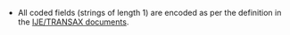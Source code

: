 
* All coded fields (strings of length 1) are encoded as per the definition in the [IJE/TRANSAX documents](index.html#cdc-nchs-documentation).